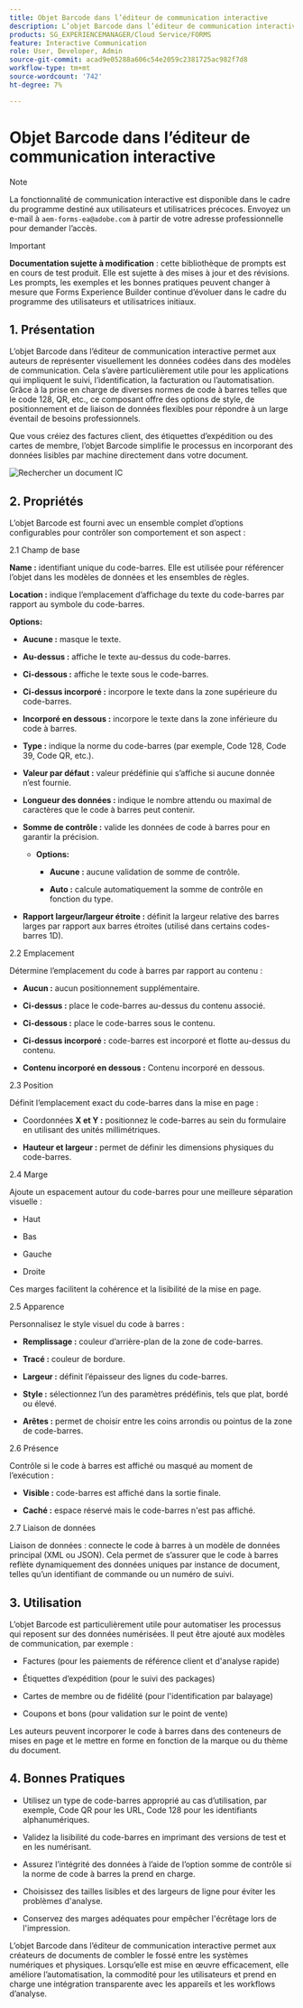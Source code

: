 ```yaml
---
title: Objet Barcode dans l’éditeur de communication interactive
description: L’objet Barcode dans l’éditeur de communication interactive d’AEM Forms permet aux auteurs de représenter visuellement les données codées dans des modèles de communication.
products: SG_EXPERIENCEMANAGER/Cloud Service/FORMS
feature: Interactive Communication
role: User, Developer, Admin
source-git-commit: acad9e05288a606c54e2059c2381725ac982f7d8
workflow-type: tm+mt
source-wordcount: '742'
ht-degree: 7%

---
```



# Objet Barcode dans l’éditeur de communication interactive

>[!NOTE]
>
> La fonctionnalité de communication interactive est disponible dans le cadre du programme destiné aux utilisateurs et utilisatrices précoces. Envoyez un e-mail à `aem-forms-ea@adobe.com` à partir de votre adresse professionnelle pour demander l’accès.

>[!IMPORTANT]
>
> **Documentation sujette à modification** : cette bibliothèque de prompts est en cours de test produit. Elle est sujette à des mises à jour et des révisions. Les prompts, les exemples et les bonnes pratiques peuvent changer à mesure que Forms Experience Builder continue d’évoluer dans le cadre du programme des utilisateurs et utilisatrices initiaux.

## &#x200B;1. Présentation

L’objet Barcode dans l’éditeur de communication interactive permet aux auteurs de représenter visuellement les données codées dans des modèles de communication. Cela s’avère particulièrement utile pour les applications qui impliquent le suivi, l’identification, la facturation ou l’automatisation. Grâce à la prise en charge de diverses normes de code à barres telles que le code 128, QR, etc., ce composant offre des options de style, de positionnement et de liaison de données flexibles pour répondre à un large éventail de besoins professionnels.

Que vous créiez des factures client, des étiquettes d’expédition ou des cartes de membre, l’objet Barcode simplifie le processus en incorporant des données lisibles par machine directement dans votre document.

![Rechercher un document IC](/help/forms/interactive-communication/assets/barcode.png)

## &#x200B;2. Propriétés

L’objet Barcode est fourni avec un ensemble complet d’options configurables pour contrôler son comportement et son aspect :

2.1 Champ de base

**Name :** identifiant unique du code-barres. Elle est utilisée pour référencer l’objet dans les modèles de données et les ensembles de règles.

**Location :** indique l’emplacement d’affichage du texte du code-barres par rapport au symbole du code-barres.

**Options:**

- **Aucune :** masque le texte.

- **Au-dessus :** affiche le texte au-dessus du code-barres.

- **Ci-dessous :** affiche le texte sous le code-barres.

- **Ci-dessus incorporé :** incorpore le texte dans la zone supérieure du code-barres.

- **Incorporé en dessous :** incorpore le texte dans la zone inférieure du code à barres.

- **Type :** indique la norme du code-barres (par exemple, Code 128, Code 39, Code QR, etc.).

- **Valeur par défaut :** valeur prédéfinie qui s’affiche si aucune donnée n’est fournie.

- **Longueur des données :** indique le nombre attendu ou maximal de caractères que le code à barres peut contenir.

- **Somme de contrôle :** valide les données de code à barres pour en garantir la précision.

   - **Options:**

      - **Aucune :** aucune validation de somme de contrôle.

      - **Auto :** calcule automatiquement la somme de contrôle en fonction du type.

- **Rapport largeur/largeur étroite :** définit la largeur relative des barres larges par rapport aux barres étroites (utilisé dans certains codes-barres 1D).

2.2 Emplacement

Détermine l’emplacement du code à barres par rapport au contenu :

- **Aucun :** aucun positionnement supplémentaire.

- **Ci-dessus :** place le code-barres au-dessus du contenu associé.

- **Ci-dessous :** place le code-barres sous le contenu.

- **Ci-dessus incorporé :** code-barres est incorporé et flotte au-dessus du contenu.

- **Contenu incorporé en dessous :** Contenu incorporé en dessous.

2.3 Position

Définit l’emplacement exact du code-barres dans la mise en page :

- Coordonnées **X et Y :** positionnez le code-barres au sein du formulaire en utilisant des unités millimétriques.

- **Hauteur et largeur :** permet de définir les dimensions physiques du code-barres.

2.4 Marge

Ajoute un espacement autour du code-barres pour une meilleure séparation visuelle :

- Haut

- Bas

- Gauche

- Droite

Ces marges facilitent la cohérence et la lisibilité de la mise en page.

2.5 Apparence

Personnalisez le style visuel du code à barres :

- **Remplissage :** couleur d’arrière-plan de la zone de code-barres.

- **Tracé :** couleur de bordure.

- **Largeur :** définit l’épaisseur des lignes du code-barres.

- **Style :** sélectionnez l’un des paramètres prédéfinis, tels que plat, bordé ou élevé.

- **Arêtes :** permet de choisir entre les coins arrondis ou pointus de la zone de code-barres.

2.6 Présence

Contrôle si le code à barres est affiché ou masqué au moment de l’exécution :

- **Visible :** code-barres est affiché dans la sortie finale.

- **Caché :** espace réservé mais le code-barres n&#39;est pas affiché.

2.7 Liaison de données

Liaison de données : connecte le code à barres à un modèle de données principal (XML ou JSON). Cela permet de s’assurer que le code à barres reflète dynamiquement des données uniques par instance de document, telles qu’un identifiant de commande ou un numéro de suivi.

## &#x200B;3. Utilisation

L’objet Barcode est particulièrement utile pour automatiser les processus qui reposent sur des données numérisées. Il peut être ajouté aux modèles de communication, par exemple :

- Factures (pour les paiements de référence client et d&#39;analyse rapide)

- Étiquettes d’expédition (pour le suivi des packages)

- Cartes de membre ou de fidélité (pour l&#39;identification par balayage)

- Coupons et bons (pour validation sur le point de vente)

Les auteurs peuvent incorporer le code à barres dans des conteneurs de mises en page et le mettre en forme en fonction de la marque ou du thème du document.

## &#x200B;4. Bonnes Pratiques

- Utilisez un type de code-barres approprié au cas d’utilisation, par exemple, Code QR pour les URL, Code 128 pour les identifiants alphanumériques.

- Validez la lisibilité du code-barres en imprimant des versions de test et en les numérisant.

- Assurez l’intégrité des données à l’aide de l’option somme de contrôle si la norme de code à barres la prend en charge.

- Choisissez des tailles lisibles et des largeurs de ligne pour éviter les problèmes d&#39;analyse.

- Conservez des marges adéquates pour empêcher l&#39;écrêtage lors de l&#39;impression.

L’objet Barcode dans l’éditeur de communication interactive permet aux créateurs de documents de combler le fossé entre les systèmes numériques et physiques. Lorsqu’elle est mise en œuvre efficacement, elle améliore l’automatisation, la commodité pour les utilisateurs et prend en charge une intégration transparente avec les appareils et les workflows d’analyse.
